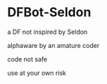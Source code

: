# DFBot-Seldon
 a DF not inspired by Seldon

alphaware by an amature coder

code not safe

use at your own risk

